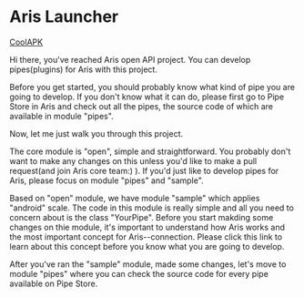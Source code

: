 # Aris Launcher
[CoolAPK](https://www.coolapk.com/apk/shinado.indi.piping) 

Hi there, you've reached Aris open API project. You can develop pipes(plugins) for Aris with this project. 

Before you get started, you should probably know what kind of pipe you are going to develop. If you don't know what it can do, please first go to Pipe Store in Aris and check out all the pipes, the source code of which are available in module "pipes". 

Now, let me just walk you through this project. 

The core module is "open", simple and straightforward. You probably don't want to make any changes on this unless you'd like to make a pull request(and join Aris core team:) ). If you'd just like to develop pipes for Aris, please focus on module "pipes" and "sample".

Based on "open" module, we have module "sample" which applies "android" scale. The code in this module is really simple and all you need to concern about is the class "YourPipe".
Before you start makding some changes on thie module, it's important to understand how Aris works and the most important concept for Aris--connection. Please click this link to learn about this concept before you know what you are going to develop.

After you've ran the "sample" module, made some changes, let's move to module "pipes" where you can check the source code for every pipe available on Pipe Store. 


